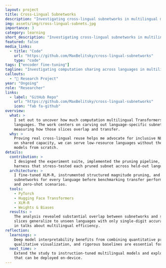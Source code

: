 ```yaml
---
layout: project
title: Cross-Lingual Subnetworks
description: "Investigating cross-lingual subnetworks in multilingual models"
img: assets/img/cross-lingual-subnets.jpg
importance: 3
category: learning
short_description: "Investigating cross-lingual subnetworks in multilingual models."
featured: false
media_links:
  - title: "Code"
    url: "https://github.com/MaxBelitsky/cross-lingual-subnetworks"
    type: "code"
tags: ["encoder fine-tuning"]
tagline: "Investigating computation sharing across languages in multilingual Transformers."
callouts:
  - "🧠 Research Project"
year: "Ongoing"
role: "Researcher"
links:
  - label: "GitHub Repo"
    url: "https://github.com/MaxBelitsky/cross-lingual-subnetworks"
    icon: "fab fa-github"
overview:
  what: >
    I set out to uncover how much computation multilingual Transformers actually share across
    languages. The work centers on carving out language-specific subnetworks from XLM-R and
    measuring how those slices overlap and transfer.
  why: >
    Proving real cross-lingual reuse helps me advocate for inclusive NLP systems—if we can lean
    on shared capacity, we can serve low-resource languages without the cost of training bespoke
    models from scratch.
details:
  contribution: >
    I designed the experiment suite, implemented the pruning pipeline, and built the evaluation
    harness that stress-tested each pruned subnet across held-out languages.
  architecture: >
    I fine-tuned XLM-R, instrumented structured magnitude pruning, and captured layer-wise
    subnetworks for every language before benchmarking transfer performance on parallel corpora
    and zero-shot scenarios.
  tools:
    - PyTorch
    - Hugging Face Transformers
    - XLM-R
    - Weights & Biases
  results: >
    The analysis revealed substantial overlap between subnetworks and showed that several pruned
    slices generalize to unseen languages with only single-digit accuracy drops—evidence I now use
    in talks about multilingual efficiency.
reflection:
  learnings: >
    Deep model interpretability benefits from combining quantitative pruning metrics with
    qualitative visualization, and rigorous baselines are essential for cross-lingual claims.
  next_time: >
    Extend the study to instruction-tuned multilingual models and explore structured sparsity
    that can be deployed on-device.
---
```

